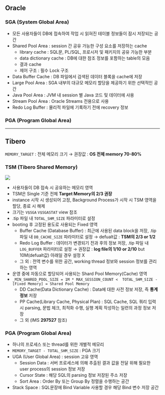 ## Oracle
### SGA (System Global Area)
- 모든 사용자들이 DB에 접속하여 작업 시 읽혀진 테이블 정보들이 잠시 저장되는 공간
- Shared Pool Area : session 간 공유 가능한 구성 요소를 저장하는 cache
  - library cache : SQL문, PL/SQL, 프로시저 및 패키지의 공유 가능한 부분
  - data dictionary cache : DB에 대한 참조 정보를 포함하는 table의 모음
  - 결과 cache
  - 제어 구조 :  필수 Lock 구조
- Data Buffer Cache : DB 파일에서 검색된 데이터 블록을 cache에 저장
- Large Pool Area : SGA 내부의 대규모 메모리 할당을 제공하기 위한 선택적인 공간
- Java Pool Area : JVM 내 session 별 Java 코드 및 데이터에 사용
- Stream Pool Area : Oracle Streams 전용으로 사용
- Redo Log Buffer : 물리적 파일에 기록하기 전에 recovery 정보
### PGA (Program Global Area)

---
## Tibero
`MEMORY_TARGET` : 전체 메모리 크기 → 권장값 : **OS 전체 memory 70-80%**
### TSM (Tibero Shared Memory)
![](https://prod-files-secure.s3.us-west-2.amazonaws.com/2e9f035b-3bba-4ce1-902b-03e8e4545fa2/50e74659-9cf4-4d7e-a1bb-37b94051050d/3.1_TSM.png?X-Amz-Algorithm=AWS4-HMAC-SHA256&X-Amz-Content-Sha256=UNSIGNED-PAYLOAD&X-Amz-Credential=ASIAZI2LB466TIW57K2V%2F20250827%2Fus-west-2%2Fs3%2Faws4_request&X-Amz-Date=20250827T033351Z&X-Amz-Expires=3600&X-Amz-Security-Token=IQoJb3JpZ2luX2VjECsaCXVzLXdlc3QtMiJHMEUCIBVPO2KU7lZVF1bLB3zIvS%2FDcymt5QH2Q9FQ8aVfU8dgAiEA9I8pZb1d%2BZFDbx5%2FXDaaKPqRWDEVSC2jH7L42P7NoTcqiAQIhP%2F%2F%2F%2F%2F%2F%2F%2F%2F%2FARAAGgw2Mzc0MjMxODM4MDUiDOfJhZEq2TbhvOyIqyrcA17D04c76%2FawRMCrewer%2FA%2Fs%2B1YE0t81wVnp8xjE9QQKohFj6SUuPcSEHxvBXCdAJ%2FVdR2iqmhq0qKDtVIHILrg7GljCIwKvKSF4b7WxBTqA1uzUXHEzcgb%2BTAl5ZczZobxotFvVt7nc1DjF8oN9gng6xMvuVdS%2FSvm%2FSzmZq9zSm6s080PBY0lrt5TtSgf6AYGHjbBYU4u7cs%2Bn76YltiH3y%2FuNxQC5Hcm2jips3lxoFrsSWq4oebq5ZHJphu0VCp2j1nyRwMw6JF6rOKBV0EBS4cKBn%2B5OKsAjw4HxOxK8cUcaE4IPARR8DS6ysrGS9ilKCMkgwriZhWAU2UNWNdpj9SVWacWhHD%2BhW1bNbcpy8vqxoiLQTZBocyPSM2L6L7TW%2FRGWX5x%2FP%2BE1IOhbB8LHjeuh7%2FcbYIlc7uCWvhoSnR6mpvgtR5Q0ra2iBAryyQ5uKR3HLxkvw63tB3KHuiR3wYW8wBSyS%2FZryVpWnad8OkW3%2F9Mu5BUH%2FomaSWntLnNlteEzPCzq301%2BRgbtAB6T2zBQiMRHHyWP8%2FuMVtocbiqn0CGkY8onHHnNIj5quQqOr4fCbDSqEIgAQh92EXtvvMnR8S9CqHKrBIrihjdcCN8HCq3PDuYN54iuMOvwucUGOqUBP7StbYAkPzesTP7YcVEkbh2bqlolizRhuck6s2GJTfaaqG2PLF4SLVYqKJxSDdKOMV1L9eKW1gYszpTUidOXOUdTQvvk63Xsk71146%2BkUK6y89Bv%2FWxQDJZkdTadgkXgMHMJbdfcj04irlnURCMO38YB5g8i2uFlWi8kfdykNHZIh2iumQAS0w1942SRNpi3uJ7JRDgkw8yKGkwFa7XF3IdrkkkS&X-Amz-Signature=6b2dcbc9096493ad530a9530a8863cfbaddb56011fd626585c1e6d3d46965330&X-Amz-SignedHeaders=host&x-amz-checksum-mode=ENABLED&x-id=GetObject)
- 사용자들이 DB 접속 시 공유하는 메모리 영역
- TSM은 Single 기준 전체 **Target Memory의 2/3 권장**
- instance 시작 시 생성되어 고정, Background Process가 시작 시 TSM 영역을 할당, 종료 시 해제
- 크기는 `V$SGA` `V$SGASTAT` view 참조
- .tip 파일 내 `TOTAL_SHM_SIZE` 파라미터로 설정
- booting 후 고정된 용도로 사용되는 Fixed 영역
  - Buffer Cache (Database Buffer) : 최근에 사용된 data block을 저장, .tip 파일 내 `DB_CACHE_SIZE` 파라미터로 설정 → defualt값 : **TSM의 2/3 or 1/2**
  - Redo Log Buffer : 데이터가 변경되기 전과 후의 정보 저장, .tip 파일 내 `LOG_BUFFER` 파라미터로 설정 → 권장값 : **log file의 1/10 or 2/10** but 10M(defualt값) 아래일 경우 설정 X
  - 그 외 : 전역 변수를 위한 공간, working thread 정보와 session 정보를 관리하는 영역
- 운영 중에 자동으로 할당되어 사용되는 Shard Pool Memory(Cache) 영역
- `_MIN_SHARED_POOL_SIZE = 1M * MAX_SESSION_COUNT <  TOTAL_SHM_SIZE - [Fixed Memory] = Shared Pool Memory`
  - DD Cache(Data Dictionary Cache) : Data에 대한 사전 정보 저장, 즉 **통계정보** 저장 
  - PP Cache(Library Cache, Physical Plan) : SQL Cache, SQL 쿼리 입력 시 parsing, 문법 체크, 최적화 수행, 실행 계획 작성하는 일련의 과정 정보 저장
  - 그 외  (IMS **297527** 참조)
### PGA (Program Global Area)
- 하나의 프로세스 또는 thread를 위한 개별적 메모리
- `MEMORY_TARGET - TOTAL_SHM_SIZE` : PGA 크기
- UGA (User Global Area) : session 고유 영역
  - Session Data : 서버 프로세스에 의해 추출된 결과 값을 전달 위해 필요한 user process의 session 정보 저장
  - Cursor State : 해당 SQL의 parsing 정보 저장된 주소 저장
  - Sort Area : Order By 또는 Group By 정렬을 수행하는 공간
- Stack Space : SQL문장에 Bind Variable 사용할 경우 해당 Bind 변수 저장 공간

